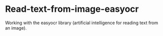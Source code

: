 # Read-text-from-image-easyocr
Working with the easyocr library (artificial intelligence for reading text from an image).
